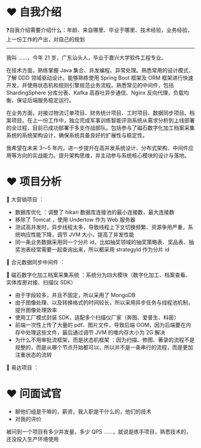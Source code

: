 # ❤️ 自我介绍
❓自我介绍需要介绍什么：年龄、来自哪里、毕业于哪里、技术经验，业务经验，上一份工作的产出，对自己的规划

---

我叫 ……，今年 21 岁，广东汕头人，毕业于嘉兴大学软件工程专业。

在技术方面，熟练掌握 Java 集合、并发编程、异常处理。熟悉常用的设计模式，了解 DDD 领域驱动设计。能够熟练使用 Spring Boot 框架及 ORM 框架进行快速开发，并使用状态机和规则引擎规范业务流程。熟悉常见的中间件，包括 ShardingSphere 分库分表、Kafka 高吞吐异步通信、Nginx 反向代理，负载均衡，保证后端服务稳定运行。

在业务方面，对接过物流订单项目、财务统计项目、工时项目、数据同步项目、档案项目。在上一份工作中，独立完成军事训练智能评测系统从需求分析到上线部署的全过程，目前已成功部署于多支作战部队。包括参与了磁石数字化加工档案采集系统的系统架构设计，确保系统具备良好的扩展性与稳定性。

我希望在未来 3～5 年内，进一步提升在高并发系统设计、分布式架构、中间件应用等方向的实战能力。提升架构思维，并主动参与系统核心模块的设计与落地。

# ❤️ 项目分析
🧩 大营销项目 ：
- 数据库优化 ：调整了 hikari 数据库连接池的最小连接数，最大连接数
- 移除了 Tomcat ，使用 Undertow 作为 Web 服务器
- 测试高并发时，异步线程太多，导致线程上下文切换频繁、资源争用严重，系统响应性能下降，调节 JVM 大小，提高了并发性能
- 同一条业务数据采用同一个分片 id，比如抽奖领域的抽奖策略表、奖品表、抽奖池表经常需要一起查询出来，所以都采用 strategyId 作为分片 id

🧩 合元数据同步中间件 ：


🧩 磁石数字化加工档案采集系统 ：系统分为四大模块（数字化加工、档案查看、实体库房对接、扫描仪 SDK）
- 由于字段较多，并且不固定，所以采用了 MongoDB
- 由于图像处理、以及转换格式的时间较长，所以采用异步任务与线程池机制，提升图像处理效率
- 使用工厂模式封装 SDK，适配多个扫描仪厂家（奔图、爱普生、科密）
- 前端一次性上传了大量的 pdf、图片文件，导致后端 OOM，因为后端要在内存中处理这些文件，最后通过调节 JVM 的堆内存大小为 2G 解决
- 为什么不用审批流框架，而是状态机框架 ：因为扫描、修图、著录的流程不是规整的，而是从哪个节点开始都可以，所以并不是一条串行的流程，而是更加注重状态的流转

🧩 易达项目 ：

# ❤️ 问面试官
- 聊他们组是干嘛的，薪资，我入职是干什么的，他们的技术
- 对我的评价

被问到一个项目有多少并发量，多少 QPS ……，就说是练手项目，熟悉技术的，还没投入生产环境使用


